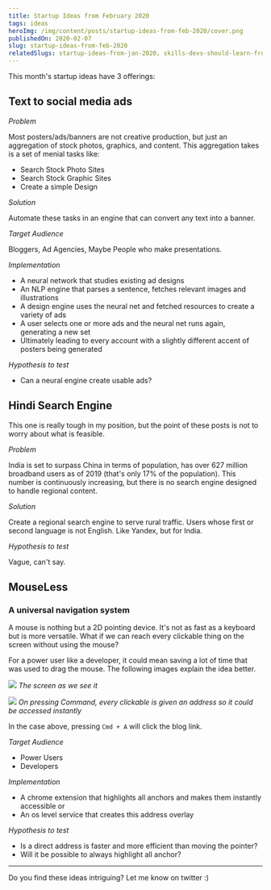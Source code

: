```yaml
---
title: Startup Ideas from February 2020
tags: ideas
heroImg: /img/content/posts/startup-ideas-from-feb-2020/cover.png
publishedOn: 2020-02-07
slug: startup-ideas-from-feb-2020
relatedSlugs: startup-ideas-from-jan-2020, skills-devs-should-learn-from-sales, clojure-424-days
---
```


This month's startup ideas have 3 offerings:

## Text to social media ads

*Problem*

Most posters/ads/banners are not creative production, but just an aggregation of stock photos, graphics, and content.
This aggregation takes is a set of menial tasks like: 
- Search Stock Photo Sites
- Search Stock Graphic Sites
- Create a simple Design

*Solution*

Automate these tasks in an engine that can convert any text into a banner. 

*Target Audience*

Bloggers, Ad Agencies, Maybe People who make presentations.

*Implementation*

- A neural network that studies existing ad designs
- An NLP engine that parses a sentence, fetches relevant images and illustrations
- A design engine uses the neural net and fetched resources to create a variety of ads
- A user selects one or more ads and the neural net runs again, generating a new set
- Ultimately leading to every account with a slightly different accent of posters being generated

*Hypothesis to test*
- Can a neural engine create usable ads?


## Hindi Search Engine
This one is really tough in my position, but the point of these posts is not to worry about what is feasible. 

*Problem*

India is set to surpass China in terms of population, has over 627 million broadband users as of 2019 (that's only 17% of the population).
This number is continuously increasing, but there is no search engine designed to handle regional content.

*Solution*

Create a regional search engine to serve rural traffic. Users whose first or second language is not English. Like Yandex, but for India.


*Hypothesis to test*

Vague, can't say.


## MouseLess
### A universal navigation system

A mouse is nothing but a 2D pointing device. It's not as fast as a keyboard but is more versatile. 
What if we can reach every clickable thing on the screen without using the mouse?

For a power user like a developer, it could mean saving a lot of time that was used to drag the mouse.
The following images explain the idea better.

![](/img/content/posts/startup-ideas-from-feb-2020/default.png)
*The screen as we see it*

![](/img/content/posts/startup-ideas-from-feb-2020/on-cmd-press.png)
*On pressing Command, every clickable is given an address so it could be accessed instantly*

In the case above, pressing `Cmd + A` will click the blog link.

*Target Audience*
- Power Users
- Developers

*Implementation*
- A chrome extension that highlights all anchors and makes them instantly accessible or
- An os level service that creates this address overlay

*Hypothesis to test*
- Is a direct address is faster and more efficient than moving the pointer?
- Will it be possible to always highlight all anchor?

---

Do you find these ideas intriguing? Let me know on twitter :)